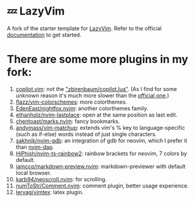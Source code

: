 # 💤 LazyVim

A fork of the starter template for [LazyVim](https://github.com/LazyVim/LazyVim).
Refer to the official [documentation](https://lazyvim.github.io/installation) to get started.

# There are some more plugins in my fork:
1. [copilot.vim](https://github.com/github/copilot.vim): not the ["zbirenbaum/copilot.lua"](https://github.com/zbirenbaum/copilot.lua).
(As I find for some unknown reason it's much more slower than the [official one](https://github.com/github/copilot.vim).)
2. [flazz/vim-colorschemes](https://github.com/flazz/vim-colorschemes): more colorthemes.
3. [EdenEast/nightfox.nvim](https://github.com/EdenEast/nightfox.nvim): another colorthemes family.
4. [ethanholz/nvim-lastplace](https://github.com/ethanholz/nvim-lastplace): open at the same position as last edit.
5. [chentoast/marks.nvim](https://github.com/chentoast/marks.nvim): fancy bookmarks.
6. [andymass/vim-matchup](https://github.com/andymass/vim-matchup): extends vim's % key to language-specific (such as if-else) words instead of just single characters.
7. [sakhnik/nvim-gdb](https://github.com/sakhnik/nvim-gdb): an integration of gdb for neovim, which I prefer it than [nvim-dap](https://github.com/mfussenegger/nvim-dap).
8. [HiPhish/nvim-ts-rainbow2](https://github.com/HiPhish/nvim-ts-rainbow2): rainbow brackets for neovim, 7 colors by default.
9. [iamcco/markdown-preview.nvim](https://github.com/iamcco/markdown-preview.nvim): markdown-previewer with default local browser.
10. [karb94/neoscroll.nvim](https://github.com/karb94/neoscroll.nvim): for scrolling.
11. [numToStr/Comment.nvim](https://github.com/numToStr/Comment.nvim): comment plugin, better usage experience.
12. [lervag/vimtex](https://github.com/lervag/vimtex): latex plugin.
